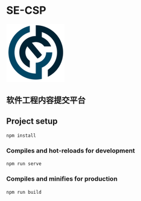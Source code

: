 # SE-CSP

![icon](/public/logo.png)

## 软件工程内容提交平台

## Project setup
```
npm install
```

### Compiles and hot-reloads for development
```
npm run serve
```

### Compiles and minifies for production
```
npm run build
```

